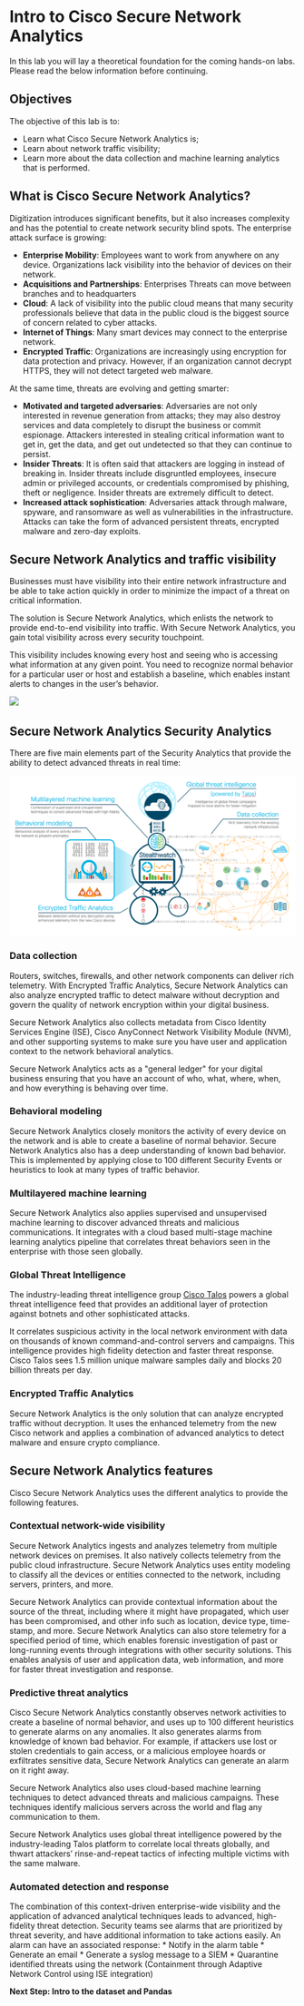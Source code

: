 # Intro to Cisco Secure Network Analytics
In this lab you will lay a theoretical foundation for the coming hands-on labs. Please read the below information before continuing. 

## Objectives

The objective of this lab is to:

* Learn what Cisco Secure Network Analytics is;
* Learn about network traffic visibility;
* Learn more about the data collection and machine learning analytics that is performed.

## What is Cisco Secure Network Analytics?

Digitization introduces significant benefits, but it also increases complexity and has the potential to create network security blind spots. The enterprise attack surface is growing:

* **Enterprise Mobility**: Employees want to work from anywhere on any device. Organizations lack visibility into the behavior of devices on their network.
* **Acquisitions and Partnerships**: Enterprises Threats can move between branches and to headquarters
* **Cloud**: A lack of visibility into the public cloud means that many security professionals believe that data in the public cloud is the biggest source of concern related to cyber attacks.
* **Internet of Things**: Many smart devices may connect to the enterprise network.
* **Encrypted Traffic**: Organizations are increasingly using encryption for data protection and privacy. However, if an organization cannot decrypt HTTPS, they will not detect targeted web malware.

At the same time, threats are evolving and getting smarter:

* **Motivated and targeted adversaries**: Adversaries are not only interested in revenue generation from attacks; they may also destroy services and data completely to disrupt the business or commit espionage. Attackers interested in stealing critical information want to get in, get the data, and get out undetected so that they can continue to persist.
* **Insider Threats**: It is often said that attackers are logging in instead of breaking in. Insider threats include disgruntled employees, insecure admin or privileged accounts, or credentials compromised by phishing, theft or negligence. Insider threats are extremely difficult to detect.
* **Increased attack sophistication**: Adversaries attack through malware, spyware, and ransomware as well as vulnerabilities in the infrastructure. Attacks can take the form of advanced persistent threats, encrypted malware and zero-day exploits.

## Secure Network Analytics and traffic visibility

Businesses must have visibility into their entire network infrastructure and be able to take action quickly in order to minimize the impact of a threat on critical information.

The solution is Secure Network Analytics, which enlists the network to provide end-to-end visibility into traffic. With Secure Network Analytics, you gain total visibility across every security touchpoint.

This visibility includes knowing every host and seeing who is accessing what information at any given point. You need to recognize normal behavior for a particular user or host and establish a baseline, which enables instant alerts to changes in the user’s behavior.

![](assets/images/stealthwatch_1.png)


## Secure Network Analytics Security Analytics

There are five main elements part of the Security Analytics that provide the ability to detect advanced threats in real time:

![](assets/images/stealthwatch_overview_2.png)

### Data collection

Routers, switches, firewalls, and other network components can deliver rich telemetry. With Encrypted Traffic Analytics, Secure Network Analytics can also analyze encrypted traffic to detect malware without decryption and govern the quality of network encryption within your digital business.

Secure Network Analytics also collects metadata from Cisco Identity Services Engine (ISE), Cisco AnyConnect Network Visibility Module (NVM), and other supporting systems to make sure you have user and application context to the network behavioral analytics.

Secure Network Analytics acts as a "general ledger" for your digital business ensuring that you have an account of who, what, where, when, and how everything is behaving over time.  

### Behavioral modeling

Secure Network Analytics closely monitors the activity of every device on the network and is able to create a baseline of normal behavior. Secure Network Analytics also has a deep understanding of known bad behavior. This is implemented by applying close to 100 different Security Events or heuristics to look at many types of traffic behavior.

### Multilayered machine learning

Secure Network Analytics also applies supervised and unsupervised machine learning to discover advanced threats and malicious communications. It integrates with a cloud based multi-stage machine learning analytics pipeline that correlates threat behaviors seen in the enterprise with those seen globally.

### Global Threat Intelligence

The industry-leading threat intelligence group [Cisco Talos](https://www.talosintelligence.com/) powers a global threat intelligence feed that provides an additional layer of protection against botnets and other sophisticated attacks.

It correlates suspicious activity in the local network environment with data on thousands of known command-and-control servers and campaigns. This intelligence provides high fidelity detection and faster threat response. Cisco Talos sees 1.5 million unique malware samples daily and blocks 20 billion threats per day.


### Encrypted Traffic Analytics

Secure Network Analytics is the only solution that can analyze encrypted traffic without decryption. It uses the enhanced telemetry from the new Cisco network and applies a combination of advanced analytics to detect malware and ensure crypto compliance.

## Secure Network Analytics features

Cisco Secure Network Analytics uses the different analytics to provide the following features.

### Contextual network-wide visibility

Secure Network Analytics ingests and analyzes telemetry from multiple network devices on premises. It also natively collects telemetry from the public cloud infrastructure. Secure Network Analytics uses entity modeling to classify all the devices or entities connected to the network, including servers, printers, and more.

Secure Network Analytics can provide contextual information about the source of the threat, including where it might have propagated, which user has been compromised, and other info such as location, device type, time-stamp, and more. Secure Network Analytics can also store telemetry for a specified period of time, which enables forensic investigation of past or long-running events through integrations with other security solutions. This enables analysis of user and application data, web information, and more for faster threat investigation and response.

### Predictive threat analytics

Cisco Secure Network Analytics constantly observes network activities to create a baseline of normal behavior, and uses up to 100 different heuristics to generate alarms on any anomalies. It also generates alarms from knowledge of known bad behavior. For example, if attackers use lost or stolen credentials to gain access, or a malicious employee hoards or exfiltrates sensitive data, Secure Network Analytics can generate an alarm on it right away.

Secure Network Analytics also uses cloud-based machine learning techniques to detect advanced threats and malicious campaigns. These techniques identify malicious servers across the world and flag any communication to them.

Secure Network Analytics uses global threat intelligence powered by the industry-leading Talos platform to correlate local threats globally, and thwart attackers’ rinse-and-repeat tactics of infecting multiple victims with the same malware.

### Automated detection and response

The combination of this context-driven enterprise-wide visibility and the application of advanced analytical techniques leads to advanced, high-fidelity threat detection. Security teams see alarms that are prioritized by threat severity, and have additional information to take actions easily. An alarm can have an associated response:
    * Notify in the alarm table
    * Generate an email
    * Generate a syslog message to a SIEM
    * Quarantine identified threats using the network (Containment through Adaptive Network Control using ISE integration)

**Next Step: Intro to the dataset and Pandas**